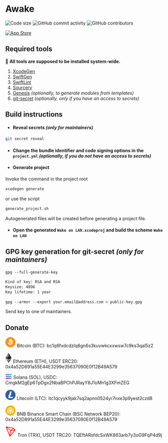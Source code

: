 Awake
===
![Code size](https://img.shields.io/github/languages/code-size/tr1ckyf0x/wakeonlan-ios) ![GitHub commit activity](https://img.shields.io/github/commit-activity/m/tr1ckyf0x/wakeonlan-ios) ![GitHub contributors](https://img.shields.io/github/contributors/tr1ckyf0x/wakeonlan-ios)

[![App Store](https://tools.applemediaservices.com/api/badges/download-on-the-app-store/black/en-us?size=250x83&amp;releaseDate=1638748800)](https://apps.apple.com/us/app/awake-wake-on-lan/id1575138731?itsct=apps_box_badge&amp;itscg=30200)

## Required tools
:mega:
**All tools are supposed to be installed system-wide.**
1. [XcodeGen](https://github.com/yonaskolb/XcodeGen)
2. [SwiftGen](https://github.com/SwiftGen/SwiftGen)
3. [SwiftLint](https://github.com/realm/SwiftLint)
4. [Sourcery](https://github.com/krzysztofzablocki/Sourcery)
5. [Genesis](https://github.com/yonaskolb/Genesis) *(optionally, to generate modules from templates)*
6. [git-secret](https://git-secret.io) *(optionally, only if you have an access to secrets)*

## Build instructions
* #### Reveal secrets *(only for maintainers)*
```bash
git secret reveal
```

* #### Change the bundle identifier and code signing options in the `project.yml` *(optionally, if you do not have an access to secrets)*

* #### Generate project
Invoke the command in the project root
```bash
xcodegen generate
```
or use the script
```bash
generate_project.sh
```
Autogenerated files will be created before generating a project file.

* #### Open the generated `Wake on LAN.xcodeproj` and build the scheme `Wake on LAN`

## GPG key generation for git-secret *(only for maintainers)*

`gpg --full-generate-key`

```
Kind of key: RSA and RSA
Keysize: 4096
Key lifetime: 1 year
```

`gpg --armor --export your.email@address.com > public-key.gpg`

Send key to one of maintainers.

## Donate
![alt text](https://github.com/tr1ckyf0x/Stonks/blob/main/Packages/MenuBarResources/Sources/MenuBarResources/Resources/Assets.xcassets/Logo/bitcoin.imageset/bitcoin-btc-logo.svg "Bitcoin (BTC)")
Bitcoin (BTC): bc1q6fxdcdzlq8gn6s3kuvwkcxxwsw7c9ks3qal5z2

![alt text](https://github.com/tr1ckyf0x/Stonks/blob/main/Packages/MenuBarResources/Sources/MenuBarResources/Resources/Assets.xcassets/Logo/ethereum.imageset/ethereum-eth-logo.svg "Ethereum (ETH), USDT ERC20")
Ethereum (ETH), USDT ERC20: 0x4a52D891a55E44E3299e35637090E0f12B49A579

![alt text](https://github.com/tr1ckyf0x/Stonks/blob/main/Packages/MenuBarResources/Sources/MenuBarResources/Resources/Assets.xcassets/Logo/solana.imageset/solana-sol-logo%401x.png "Solana (SOL), USDC")
Solana (SOL), USDC: CmgkM2gEp6TpDgx2NbaBPChPJRayY8J1oMn1g3XFmZEG

![alt text](https://github.com/tr1ckyf0x/Stonks/blob/main/Packages/MenuBarResources/Sources/MenuBarResources/Resources/Assets.xcassets/Logo/litecoin.imageset/litecoin-ltc-logo.svg "Litecoin (LTC)")
Litecoin (LTC): ltc1qcyyk9jak7sq2apnn0524yr7nxe3p9yest2czd8

![alt text](https://github.com/tr1ckyf0x/Stonks/blob/main/Packages/MenuBarResources/Sources/MenuBarResources/Resources/Assets.xcassets/Logo/bnb.imageset/bnb-bnb-logo.svg "BNB Binance Smart Chain (BSC Network)")
BNB Binance Smart Chain (BSC Network BEP20): 0x4a52D891a55E44E3299e35637090E0f12B49A579

![alt text](https://github.com/tr1ckyf0x/Stonks/blob/main/Packages/MenuBarResources/Sources/MenuBarResources/Resources/Assets.xcassets/Logo/tron.imageset/tron-trx-logo.svg "Tron (TRX), USDT TRC20")
Tron (TRX), USDT TRC20: TQEftARsfdcSxWK863arb7y3oG9FqP4d9j

